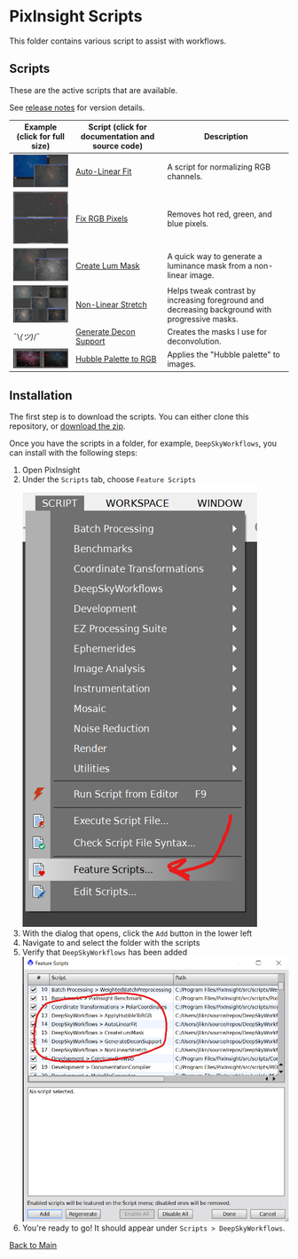 # PixInsight Scripts

This folder contains various script to assist with workflows.

## Scripts

These are the active scripts that are available.

See [release notes](./releases.md) for version details.

|Example (click for full size)|Script (click for documentation and source code)|Description|
|---|---|---|
|[![Thumbnail](./docs/images/autolinearfitexample_thumb.png)](./docs/images/autolinearfitexample.png)|[Auto-Linear Fit](./docs/autoLinearFit.md)|A script for normalizing RGB channels.|
|[![Thumbnail](./docs/images/fixrgbgoodexample_thumb.png)](./docs/images/fixrgbgoodexample.png)|[Fix RGB Pixels](./docs/fixRGBPixels.md)|Removes hot red, green, and blue pixels.|
|[![Thumbnail](./docs/images/createlummask_thumb.png)](./docs/images/createlummask.png)|[Create Lum Mask](./docs/createLumMask.md)|A quick way to generate a luminance mask from a non-linear image.|
|[![Thumbnail](./docs/images/nonlinearstretchexample_thumb.png)](./docs/images/nonlinearstretchexample.png)|[Non-Linear Stretch](./docs/nonLinearStretch.md)|Helps tweak contrast by increasing foreground and decreasing background with progressive masks.
|¯\\_(ツ)_/¯|[Generate Decon Support](./docs/generateDeconSupport.md)|Creates the masks I use for deconvolution.|
|[![Thumbnail](./docs/images/pillars_thumb.png)](./docs/images/pillars.png)|[Hubble Palette to RGB](./docs/applyHubbleToRGB.md)|Applies the "Hubble palette" to images.|

## Installation

The first step is to download the scripts. You can either clone this repository, or [download the zip](./piscripts.zip).

Once you have the scripts in a folder, for example, `DeepSkyWorkflows`, you can install with the following steps:

1. Open PixInsight
2. Under the `Scripts` tab, choose `Feature Scripts`
   ![Feature scripts](./docs/images/step1.png)
3. With the dialog that opens, click the `Add` button in the lower left
4. Navigate to and select the folder with the scripts
5. Verify that `DeepSkyWorkflows` has been added
   ![Verify](./docs/images/confirmscriptadd.png)
6. You're ready to go! It should appear under `Scripts > DeepSkyWorkflows`.

[Back to Main](../README.md)
